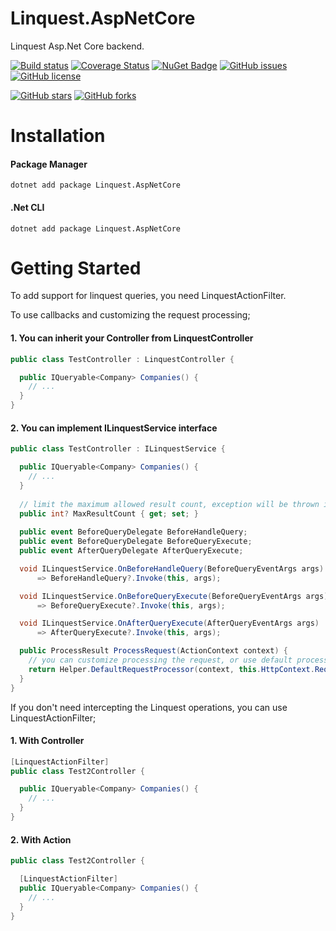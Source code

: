 # Linquest.AspNetCore
Linquest Asp.Net Core backend.

[![Build status](https://ci.appveyor.com/api/projects/status/dmtv1h7yfqip7ynd?svg=true)](https://ci.appveyor.com/project/umutozel/linquest-aspnetcore)
[![Coverage Status](https://coveralls.io/repos/github/jin-qu/Linquest.AspNetCore/badge.svg?branch=master)](https://coveralls.io/github/jin-qu/Linquest.AspNetCore?branch=master)
[![NuGet Badge](https://buildstats.info/nuget/Linquest.AspNetCore)](https://www.nuget.org/packages/Linquest.AspNetCore/)
[![GitHub issues](https://img.shields.io/github/issues/jin-qu/Linquest.AspNetCore.svg)](https://github.com/jin-qu/Linquest.AspNetCore/issues)
[![GitHub license](https://img.shields.io/badge/license-MIT-blue.svg)](https://raw.githubusercontent.com/jin-qu/Linquest.AspNetCore/master/LICENSE)

[![GitHub stars](https://img.shields.io/github/stars/jin-qu/Linquest.AspNetCore.svg?style=social&label=Star)](https://github.com/jin-qu/Linquest.AspNetCore)
[![GitHub forks](https://img.shields.io/github/forks/jin-qu/Linquest.AspNetCore.svg?style=social&label=Fork)](https://github.com/jin-qu/Linquest.AspNetCore)

# Installation

#### Package Manager
```
dotnet add package Linquest.AspNetCore
```
#### .Net CLI
```
dotnet add package Linquest.AspNetCore
```

# Getting Started

To add support for linquest queries, you need LinquestActionFilter.

To use callbacks and customizing the request processing;
#### 1. You can inherit your Controller from LinquestController
```csharp
public class TestController : LinquestController {

  public IQueryable<Company> Companies() {
    // ...
  }
}
```
#### 2. You can implement ILinquestService interface
```csharp
public class TestController : ILinquestService {

  public IQueryable<Company> Companies() {
    // ...
  }
  
  // limit the maximum allowed result count, exception will be thrown if given value is exceeded
  public int? MaxResultCount { get; set; }
  
  public event BeforeQueryDelegate BeforeHandleQuery;
  public event BeforeQueryDelegate BeforeQueryExecute;
  public event AfterQueryDelegate AfterQueryExecute;

  void ILinquestService.OnBeforeHandleQuery(BeforeQueryEventArgs args) 
      => BeforeHandleQuery?.Invoke(this, args);

  void ILinquestService.OnBeforeQueryExecute(BeforeQueryEventArgs args) 
      => BeforeQueryExecute?.Invoke(this, args);

  void ILinquestService.OnAfterQueryExecute(AfterQueryEventArgs args) 
      => AfterQueryExecute?.Invoke(this, args);

  public ProcessResult ProcessRequest(ActionContext context) {
    // you can customize processing the request, or use default processor
    return Helper.DefaultRequestProcessor(context, this.HttpContext.RequestServices);
  }
}
```

If you don't need intercepting the Linquest operations, you can use LinquestActionFilter;
#### 1. With Controller
```csharp
[LinquestActionFilter]
public class Test2Controller {

  public IQueryable<Company> Companies() {
    // ...
  }
}
```
#### 2. With Action
```csharp
public class Test2Controller {

  [LinquestActionFilter]
  public IQueryable<Company> Companies() {
    // ...
  }
}
```
